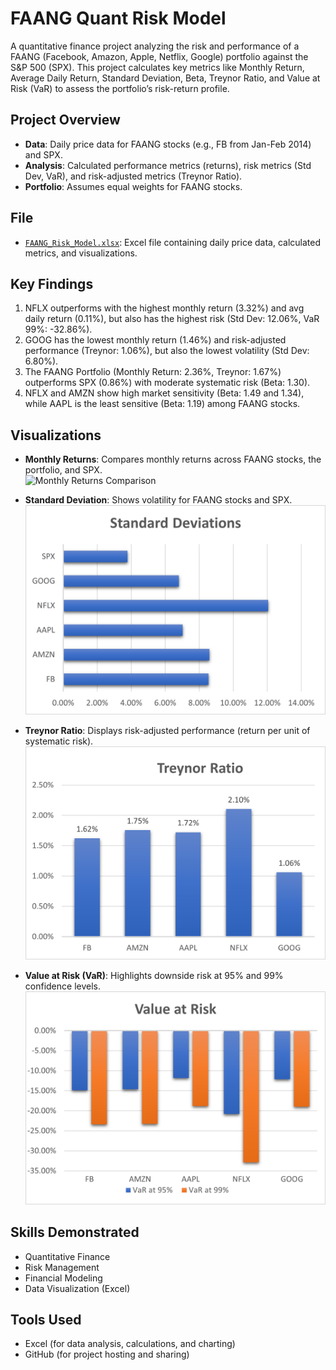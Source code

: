 # FAANG Quant Risk Model

A quantitative finance project analyzing the risk and performance of a FAANG (Facebook, Amazon, Apple, Netflix, Google) portfolio against the S&P 500 (SPX). This project calculates key metrics like Monthly Return, Average Daily Return, Standard Deviation, Beta, Treynor Ratio, and Value at Risk (VaR) to assess the portfolio’s risk-return profile.

## Project Overview

- **Data**: Daily price data for FAANG stocks (e.g., FB from Jan-Feb 2014) and SPX.
- **Analysis**: Calculated performance metrics (returns), risk metrics (Std Dev, VaR), and risk-adjusted metrics (Treynor Ratio).
- **Portfolio**: Assumes equal weights for FAANG stocks.

## File

- [`FAANG_Risk_Model.xlsx`](./FAANG_Risk_Model.xlsx): Excel file containing daily price data, calculated metrics, and visualizations.

## Key Findings

1. NFLX outperforms with the highest monthly return (3.32%) and avg daily return (0.11%), but also has the highest risk (Std Dev: 12.06%, VaR 99%: -32.86%).
2. GOOG has the lowest monthly return (1.46%) and risk-adjusted performance (Treynor: 1.06%), but also the lowest volatility (Std Dev: 6.80%).
3. The FAANG Portfolio (Monthly Return: 2.36%, Treynor: 1.67%) outperforms SPX (0.86%) with moderate systematic risk (Beta: 1.30).
4. NFLX and AMZN show high market sensitivity (Beta: 1.49 and 1.34), while AAPL is the least sensitive (Beta: 1.19) among FAANG stocks.

## Visualizations

- **Monthly Returns**: Compares monthly returns across FAANG stocks, the portfolio, and SPX.  
  ![Monthly Returns Comparison](Monthly_Returns_Comparisons.png)

- **Standard Deviation**: Shows volatility for FAANG stocks and SPX.  
  ![Standard Deviation](Standard_Deviations.png)

- **Treynor Ratio**: Displays risk-adjusted performance (return per unit of systematic risk).  
  ![Treynor Ratio](Treynor_Ratio.png)

- **Value at Risk (VaR)**: Highlights downside risk at 95% and 99% confidence levels.  
  ![Value at Risk](Value_at_Risk.png)

## Skills Demonstrated

- Quantitative Finance
- Risk Management
- Financial Modeling
- Data Visualization (Excel)

## Tools Used

- Excel (for data analysis, calculations, and charting)
- GitHub (for project hosting and sharing)
